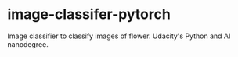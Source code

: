 # image-classifer-pytorch
Image classifier to classify images of flower. Udacity's Python and AI nanodegree.
